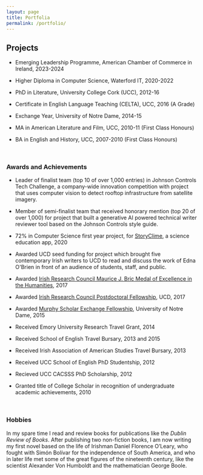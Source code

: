 ```yaml
---
layout: page
title: Portfolia
permalink: /portfolio/
---
```


## Projects ##
* Emerging Leadership Programme, American Chamber of Commerce in Ireland, 2023-2024

* Higher Diploma in Computer Science, Waterford IT, 2020-2022

* PhD in Literature, University College Cork (UCC), 2012-16

* Certificate in English Language Teaching (CELTA), UCC, 2016 (A Grade)

* Exchange Year, University of Notre Dame, 2014-15

* MA in American Literature and Film, UCC, 2010-11 (First Class Honours)

* BA in English and History, UCC, 2007-2010 (First Class Honours)


&nbsp;
&nbsp;
&nbsp;

### Awards and Achievements ###
* Leader of finalist team (top 10 of over 1,000 entries) in Johnson Controls Tech Challenge, a company-wide innovation competition with project that uses computer vision to detect rooftop infrastructure from satellite imagery.

* Member of semi-finalist team that received honorary mention (top 20 of over 1,000) for project that built a generative AI powered technical writer reviewer tool based on the Johnson Controls style guide.
    
* 72% in Computer Science first year project, for [StoryClime](https://storyclime3.glitch.me), a science education app, 2020

* Awarded UCD seed funding for project which brought five contemporary Irish writers to UCD to read and discuss the work of Edna O'Brien in front of an audience of students, staff, and public.
  
* Awarded [Irish Research Council Maurice J. Bric Medal of Excellence in the Humanities](https://www.ucd.ie/newsandopinion/news/2017/dec/08/ircmedalofexcellencenamedinhonourofucdprofessormauricebric/), 2017

* Awarded [Irish Research Council Postdoctoral Fellowship](https://research.ie/funding/goipd/), UCD, 2017

* Awarded [Murphy Scholar Exchange Fellowship](https://irishstudies.nd.edu/news/dan-obrien-murphy-irish-exchange-program-fellow/), University of Notre Dame, 2015

* Received Emory University Research Travel Grant, 2014

* Received School of English Travel Bursary, 2013 and 2015

* Received Irish Association of American Studies Travel Bursary, 2013

* Received UCC School of English PhD Studentship, 2012

* Recieved UCC CACSSS PhD Scholarship, 2012

* Granted title of College Scholar in recognition of undergraduate academic achievements, 2010

&nbsp;
&nbsp;
&nbsp;

### Hobbies ###
In my spare time I read and review books for publications like the *Dublin Review of Books*. After publishing two non-fiction books, I am now writing my first novel based on the life of Irishman Daniel Florence O’Leary, who fought with Simón Bolívar for the independence of South America, and who in later life met some of the great figures of the nineteenth century, like the scientist Alexander Von Humboldt and the mathematician George Boole.


